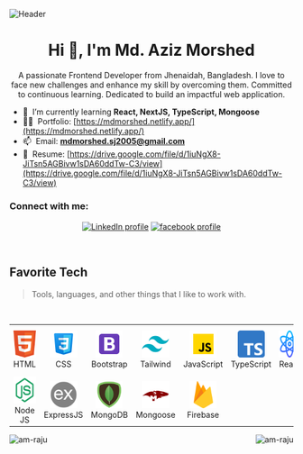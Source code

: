 ![Header](https://i.ibb.co/rpPLvQk/git-banner.jpg)

<h1 align="center">Hi 👋, I'm Md. Aziz Morshed</h1>
<p align="center">A passionate Frontend Developer from Jhenaidah, Bangladesh. I love to face new challenges and enhance my skill by overcoming them. Committed to continuous learning. Dedicated to build an impactful web application.</p>

- 🌱 &nbsp;I’m currently learning **React, NextJS, TypeScript, Mongoose**
- 👨‍💻 &nbsp;Portfolio: [https://mdmorshed.netlify.app/](https://mdmorshed.netlify.app/)
- 📫 &nbsp;Email: **mdmorshed.sj2005@gmail.com**
- 📄 &nbsp;Resume: [https://drive.google.com/file/d/1iuNgX8-JiTsn5AGBivw1sDA60ddTw-C3/view](https://drive.google.com/file/d/1iuNgX8-JiTsn5AGBivw1sDA60ddTw-C3/view)

<h3 align="left">Connect with me:</h3>
<p align="center">
<a href="https://www.linkedin.com/in/md-aziz-morshed-4b1462280/" target="_blank"><img align="center" src="https://i.ibb.co/VT2R6LY/linkedin.png" alt="LinkedIn profile" height="35" width="130" /></a>
<a href="https://www.facebook.com/profile.php?id=61558277339618" target="_blank"><img align="center" src="https://i.ibb.co/3NBpdMt/facebook6.png" alt="facebook profile" height="35" width="130" /></a>
</p>

<br>

<h2 align="left" id="am-raju">Favorite Tech</h2>

> Tools, languages, and other things that I like to work with.

<table>
  <tr>
    <td align="center" width="96">
      <a href="#am-raju">
        <img src="./image/html-icon.png" width="48" height="48" alt="html" />
      </a>
      <br>HTML
    </td>
    <td align="center" width="96">
      <a href="#am-raju">
        <img src="./image/vanillaCSS.png" width="48" height="48" alt="CSS" />
      </a>
      <br>CSS
    </td>
    <td align="center" width="96">
      <a href="#am-raju">
        <img src="./image/bootstrap.png" width="48" height="48" alt="Bootstrap" />
      </a>
      <br>Bootstrap
    </td>
    <td align="center" width="96">
      <a href="#am-raju">
        <img src="./image/tailwind.png" width="48" height="48" alt="Tailwind" />
      </a>
      <br>Tailwind
    </td>
    <td align="center" width="96">
      <a href="#am-raju">
        <img src="./image/javascript.png" width="48" height="48" alt="JavaScript" />
      </a>
      <br>JavaScript
    </td>
    <td align="center" width="96">
      <a href="#am-raju" >
        <img src="./image/typescript.png"width="48" height="48" alt="TypeScript" />
      </a>
      <br>TypeScript
    </td>
    <td align="center" width="96"> 
      <a href="#am-raju" >
        <img src="./image/react.png" width="48" height="48" alt="React" />
      </a>
      <br>React
    </td>
    <td align="center"  width="96">
      <a href="#am-raju">
        <img src="./image/next-js.256x256.png" width="48" height="48" alt="Next JS" />
      </a>
      <br>Next JS
    </td>
    <td align="center" width="96">
      <a href="#am-raju" >
        <img src="./image/redux-original.256x244.png" width="48" height="48" alt="Redux" />
      </a>
      <br>Redux
    </td>
  </tr>
  <br>
  <tr>
  <td align="center" width="96">
      <a href="#am-raju" >
        <img src="./image/node js.png" width="48" height="48" alt="NodeJS" />
      </a>
      <br>Node JS
    </td>
    <td align="center" width="96">
      <a href="#am-raju" >
        <img src="./image/express.png" width="48" height="48" alt="Express JS" />
      </a>
      <br>ExpressJS
    </td>
    <td align="center" width="96">
      <a href="#am-raju" >
        <img src="./image/mongodb.webp" width="48" height="48" alt="MongoDB" />
      </a>
      <br>MongoDB
    </td>
    <td align="center" width="96">
      <a href="#am-raju" >
        <img src="./image/mongoose.png" width="48" height="48" alt="Mongoose" />
      </a>
      <br>Mongoose
    </td>
    <td align="center" width="96">
      <a href="#am-raju" >
        <img src="./image/firebase.png" width="48" height="48" alt="Firebase" />
      </a>
      <br>Firebase
    </td>
    </tr>
</table>

<p><img align="left" src="https://github-readme-stats.vercel.app/api/top-langs?username=am-raju&show_icons=true&locale=en&layout=compact" alt="am-raju" /></p>
<p><img align="right" src="https://github-readme-stats.vercel.app/api?username=am-raju&show_icons=true&theme=transparent" alt="am-raju" /></p>
